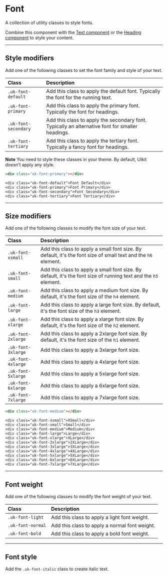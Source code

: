 # Font

<p class="uk-text-lead">A collection of utility classes to style fonts.</p>

Combine this component with the [Text component](text.md) or the [Heading component](heading.md) to style your content.

***

## Style modifiers

Add one of the following classes to set the font family and style of your text.

| Class                | Description                                                                                     |
| :------------------- | :---------------------------------------------------------------------------------------------- |
| `.uk-font-default`   | Add this class to apply the default font. Typically the font for the running text.              |
| `.uk-font-primary`   | Add this class to apply the primary font. Typically the font for headings.                      |
| `.uk-font-secondary` | Add this class to apply the secondary font. Typically an alternative font for smaller headings. |
| `.uk-font-tertiary`  | Add this class to apply the tertiary font. Typically a fancy font for headings.                 |

**Note** You need to style these classes in your theme. By default, UIkit doesn't apply any style.

```html
<div class="uk-font-primary"></div>
```

```example
<div class="uk-font-default">Font Default</div>
<div class="uk-font-primary">Font Primary</div>
<div class="uk-font-secondary">Font Secondary</div>
<div class="uk-font-tertiary">Font Tertiary</div>
```

***

## Size modifiers

Add one of the following classes to modify the font size of your text.

| Class              | Description                                                                                                     |
| :----------------- | :-------------------------------------------------------------------------------------------------------------- |
| `.uk-font-xsmall`  | Add this class to apply a small font size. By default, it's the font size of small text and the `h6` element.   |
| `.uk-font-small`   | Add this class to apply a small font size. By default, it's the font size of running text and the `h5` element. |
| `.uk-font-medium`  | Add this class to apply a medium font size. By default, it's the font size of the  `h4` element.                |
| `.uk-font-large`   | Add this class to apply a large font size. By default, it's the font size of the  `h3` element.                 |
| `.uk-font-xlarge`  | Add this class to apply a xlarge font size. By default, it's the font size of the  `h2` element.                |
| `.uk-font-2xlarge` | Add this class to apply a 2xlarge font size. By default, it's the font size of the  `h1` element.               |
| `.uk-font-3xlarge` | Add this class to apply a 3xlarge font size.                                                                    |
| `.uk-font-4xlarge` | Add this class to apply a 4xlarge font size.                                                                    |
| `.uk-font-5xlarge` | Add this class to apply a 5xlarge font size.                                                                    |
| `.uk-font-6xlarge` | Add this class to apply a 6xlarge font size.                                                                    |
| `.uk-font-7xlarge` | Add this class to apply a 7xlarge font size.                                                                    |

```html
<div class="uk-font-medium"></div>
```

```example
<div class="uk-font-xsmall">XSmall</div>
<div class="uk-font-small">Small</div>
<div class="uk-font-medium">Medium</div>
<div class="uk-font-large">Large</div>
<div class="uk-font-xlarge">XLarge</div>
<div class="uk-font-2xlarge">2XLarge</div>
<div class="uk-font-3xlarge">3XLarge</div>
<div class="uk-font-4xlarge">4XLarge</div>
<div class="uk-font-5xlarge">5XLarge</div>
<div class="uk-font-6xlarge">6XLarge</div>
<div class="uk-font-7xlarge">7XLarge</div>
```

***

## Font weight

Add one of the following classes to modify the font weight of your text.

| Class             | Description                                                                       |
| :---------------- | :-------------------------------------------------------------------------------- |
| `.uk-font-light`  | <span class="uk-font-light">Add this class to apply a light font weight.</span>   |
| `.uk-font-normal` | <span class="uk-font-normal">Add this class to apply a normal font weight.</span> |
| `.uk-font-bold`   | <span class="uk-font-bold">Add this class to apply a bold font weight.</span>     |

***

## Font style

Add the `.uk-font-italic` class to create <span class="uk-font-italic">italic text</span>.